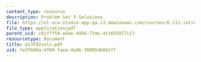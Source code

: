 ```yaml
---
content_type: resource
description: Problem Set 3 Solutions
file: https://ol-ocw-studio-app-qa.s3.amazonaws.com/courses/6-111-introductory-digital-systems-laboratory-fall-2002/7e3fb00adf69faea4a8630095db0b2ff_ps3f02soln.pdf
file_type: application/pdf
parent_uid: c81fff59-adae-4994-734e-4c3655077c17
resourcetype: Document
title: ps3f02soln.pdf
uid: 7e3fb00a-df69-faea-4a86-30095db0b2ff
---
```

